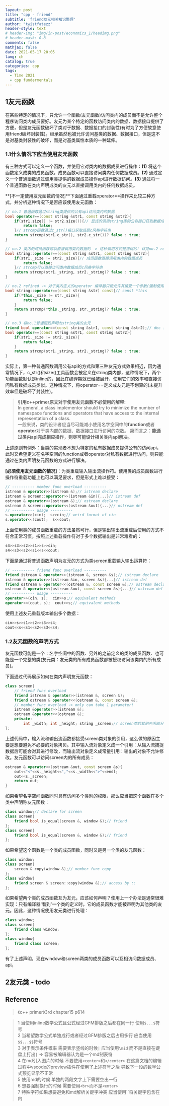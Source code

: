 ```yaml
---
layout: post
title: "cpp - friend"
subtitle: 'friend友元相关知识整理'
author: "twistfatezz"
header-style: text
# header-img: "img/in-post/economics_1/headimg.png"
# header-mask: 0.8
comments: false 
mathjax: false 
date: 2021-05-17 20:05
lang: ch 
catalog: true 
categories: cpp 
tags:
  - Time 2021
  - cpp fundermentals
---
```


## 1友元函数
在某些特定的情况下，只允许一个函数(友元函数)访问类内的成员而不是允许整个程序访问类内成员要好。友元为某个特定的函数访问类内的数据、数据接口提供了方便，但是友元函数破坏了类对于数据、数据接口的封装性(有时为了方便故意使用friend破坏封装性)。继承虽然也被允许访问基类的数据、数据接口，但是这不是对基类封装性的破坏，而是对基类属性本质的一种延伸。

### 1.1什么情况下应当使用友元函数
有三种方式可以定义一个函数，并使用它对类内的数据成员进行操作：**(1)** 将这个函数定义成类的成员函数，成员函数可以直接访问类内任何数据成员。**(2)** 通过定义一个普通函数通过调用类提供的数据成员操作api进行数据访问。**(3)** 通过将一个普通函数在类内声明成类的友元以直接调用类内的任何数据成员。

**[不一定使用友元函数的情况]**下面通过重载operator==操作来比较三种方式，并分析这种情况下是否应该使用友元函数：
```c++
// no.1 普通函数通过string类提供的公有api访问类内的数据
bool operator==(const string &str1, const string &str2){
    if(str1.size() != str2.size()){// 显式的调用string类的公有接口获取数据成员信息
        return false;
    }// strcmp函数通过c_str()接口获取底层c风格字符串
    return strcmp(str1.c_str(), str2.c_str())? false : true;
}
```
```c++
// no.2 类内的成员函数可以直接调用类内数据的 -> 这种调用方式是错误的! 详见no.2 refined
bool string::operator==(const string &str1, const string &str2){
    if(str1._size != str2._size){// 成员函数直接调用类内的数据成员
        return false;
    }// strcmp可以直接访问类内数据成员c风格字符串
    return strcmp(str1._string, str2._string)? false : true;
}
```
```c++
// no.2 refined -> 对于类内定义的operator 编译器只能允许其接受一个参数(强制使用this)
bool string::operator==(const string &str) const{// const *this 
    if(*this._size != str._size){
        return false;
    }
    return strcmp(*this._string, str._string)? false : true;
}
```
```c++
// no.3 将no.1普通函数声明为string类的友元
friend bool operator==(const string &str1, const string &str2);// dec in class
bool operator==(const string &str1, const string &str2){
    if(str1._size != str2._size){
        return false;
    }
    return strcmp(str1._string, str2._string)? false : true;
}
```
实际上，第一种普通函数调用公有api的方式和第三种友元方式效果相近，因为通常情况下，c_str()和size()工具函数会被定义在string类内部，这种情况下，两个功能函数默认是inline的，因此在编译期就已经被展开，使用它们的效率和直接访问私有数据成员类似。这种情况下，将operator==定义成友元是不划算的(未提升效率但是破坏了封装性)。<br>
> **引用c++primer原文对于使用友元函数不必使用的解释:** <br>
> In general, a class implementor should try to minimize the number of namespace functions and operators that have access to the internal representation of a class. <br>
> 一般来说，类的设计者应当尽可能减小使用名字空间中的**function**或者**operator**对于类内部的数据、数据接口进行访问的次数。
简而言之：**能通过类内api完成相应操作，则尽可能设计相关类内api解决。**

上述原则有例外：当类的实现者不想为特定的私有数据成员提供公有的访问api，此时又希望定义在名字空间的function或者operator对私有数据进行访问，则只能通过在类内声明友元函数的方式进行解决。

**[必须使用友元函数的情况]**：为类重载输入输出流操作符。使用类的成员函数进行操作符重载功能上也可以满足要求，但是形式上难以接受：
```c++
// ---------- member func overload ---------- 
istream & operator>>(istream &);// istream declare 
istream & screen::operator>>(istream &in){...}// istream def
ostream & operator<<(ostream &);// ostream declare 
ostream & screen::operator<<(ostream &out){...}// ostream def
// ---------- usage ----------
s.operator>>(cin);  s>>cin;// weird format of cin
s.operator<<(cout);  s<<cout;
```
上面使用类的成员函数重载的方法虽然可行，但是输出输出流重载后使用的方式不符合正常习惯。按照上述重载操作符对于多个数据输出是非常难看的：
```c++
s4>>s3>>s2>>s1>>s>>cin;
s4<<s3<<s2<<s1<<s<<cout;
```
下面是通过将普通函数声明为友元的方式为类screen重载输入输出运算符：
```c++
// ---------- friend func overload ---------- 
friend istream & operator>>(istream &, screen &s);// istream declare 
istream & operator>>(istream &in, screen &s){...}// istream def
friend ostream & operator<<(ostream &, const screen &);// ostream declare 
ostream & operator<<(ostream &out, const screen &s){...}// ostream def
// ---------- usage ----------
operator>>(cin, s);  cin>>s;// equivalent methods 
operator<<(cout, s);  cout>>s;// equivalent methods 
```
使用上述友元重载版本输出多个数据：
```c++
cin>>s>>s1>>s2>>s3>>s4;
cout<<s<<s1<<s2<<s3<<s4;
```

### 1.2友元函数的声明方式
友元函数可能是一个：名字空间中的函数、另外的之前定义的类的成员函数、也可能是一个完整的类(友元类：友元类的所有成员函数都被授权访问该类内的所有成员)。

下面通过代码展示如何在类内声明友元函数：
```c++
class screen{
    // friend func overload
    friend istream & operator>>(istream &, screen &);
    friend ostream & operator<<(ostream &, const screen &);
    // member func overload -> only can take 1 parameter!
    istream &operator>>(istream &);
    ostraem &operator<<(ostream &);
    private:
        int _width; int _height; string _screen;// screen类的其他声明部分
};
```
上述代码中，输入流和输出流函数都接受screen类对象的引用，这么做的原因主要是想要避免不必要的对象拷贝。其中输入流对象定义成一个引用：从输入流捕捉数据后可能会对其进行修改，而输出流对象定义成常量引用：输出的对象不允许修改。友元函数可以访问screen内的所有成员：
```c++
ostream & operator<<(ostream &out, const screen &s){
    out<<"<"<<s._height<<","<<s._width<<">"<<endl; 
    out<<s._screen;
    return out;
}
```
如果希望名字空间函数同时具有访问多个类别的权限，那么应当把这个函数在多个类中声明称友元函数：
```c++
class window;// declare for screen
class screen{
    friend bool is_equal(screen &, window &);// friend 
};
class screen{
    friend bool is_equal(screen &, window &);// friend
};
```
如果希望这个函数是一个类的成员函数，同时又是另一个类的友元函数：
```c++
class window;
class screen{
    screen & copy(window &);// member func copy
};
class window{
    friend screen & screen::copy(window &);// access by ::
};
```
如果希望两个类的成员函数互为友元，应该如何声明？使用上一个办法是通常很难实现：只有编译器'看到'一个类的定义时，它的成员函数才能被声明为其他类的友元。因此，这种情况使用友元类进行处理：
```c++
class window;
class screen{
    friend class window;
};
class window{
    friend class screen;
};
```
有了上述声明，现在window和screen两类的成员函数可以互相访问数据成员、api。

## 2友元类 - todo

## Reference
> 《c++ primer》3rd chapter15 p614

> 1 当使用inline数学公式且公式经过GFM排版之后都在同一行 使用`$...$`符号<br>
> 2 当希望数学公式单独成行或者经过GFM排版之后占用多行 应当使用`$$...$$`符号<br>
> 3 对于表示条件概率 需要表示竖线的时候`|` 应当使用`\mid` 而不是直接在键盘上打出`|` => 容易被编辑器认为是一个md制表符<br>
> 4 在md引入图片的时候 不要使用`<center>`和`</center>` 在这篇文档的编辑过程中vscode的preview插件在使用了上述符号之后 导致下一段的数学公式预览显示不正常<br>
> 5 使用md的时候 单独的两段文字上下需要空出一行<br>
> 6 想要强制换行的时候 需要使用`<br>`而不是`<enter>`<br>
> 7 特殊字符如果想要避免和md解析关键字冲突 应当使用``将关键字包含在内
